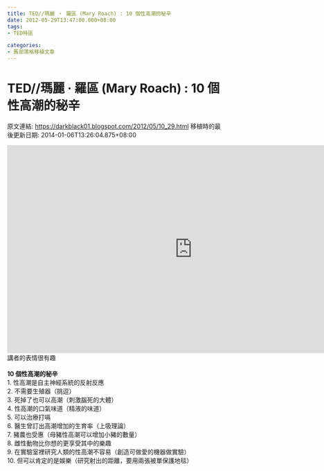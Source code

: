 ```yaml
---
title: TED//瑪麗 ‧ 羅區 (Mary Roach) : 10 個性高潮的秘辛
date: 2012-05-29T13:47:00.000+08:00
tags: 
- TED特區

categories:
- 舊部落格移植文章
---
```


# TED//瑪麗 ‧ 羅區 (Mary Roach) : 10 個性高潮的秘辛

原文連結: https://darkblack01.blogspot.com/2012/05/10_29.html
移植時的最後更新日期: 2014-01-06T13:26:04.875+08:00

<iframe src="http://embed.ted.com/talks/lang/zh-tw/mary_roach_10_things_you_didn_t_know_about_orgasm.html" width="853" height="480" frameborder="0" scrolling="no" webkitAllowFullScreen mozallowfullscreen allowFullScreen></iframe><br />講者的表情很有趣<br /><br /><b>10 個性高潮的秘辛</b><br />1. 性高潮是自主神經系統的反射反應<br />2. 不需要生殖器（挑逗）<br />3. 死掉了也可以高潮（刺激腦死的大體）<br />4. 性高潮的口氣味道（精液的味道）<br />5. 可以治療打嗝<br />6. 醫生曾訂出高潮增加的生育率（上吸理論）<br />7. 豬農也受惠（母豬性高潮可以增加小豬的數量）<br />8. 雌性動物比你想的更享受其中的樂趣<br />9. 在實驗室裡研究人類的性高潮不容易（創造可做愛的機器做實驗）<br />10. 但可以肯定的是娛樂（研究射出的距離，要用兩張被單保護地毯）
